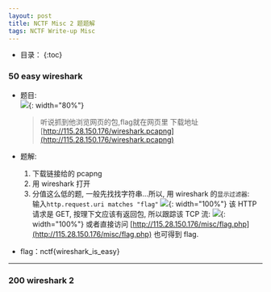```yaml
---
layout: post
title: NCTF Misc 2 题题解
tags: NCTF Write-up Misc
---
```


* 目录：
{:toc}

### 50 easy wireshark 
* 题目:  
![](http://r.photo.store.qq.com/psb?/V11aPCg53lyBwf/SmRlvayblhs3xutKcX5CDznXRG09iggTZjLLkbOj99Y!/r/dHABAAAAAAAA){: width="80%"}

	> 听说抓到他浏览网页的包,flag就在网页里
	> 下载地址 [http://115.28.150.176/wireshark.pcapng](http://115.28.150.176/wireshark.pcapng)

* 题解: 
	1. 下载链接给的 pcapng 
	2. 用 wireshark 打开
	3. 分值这么低的题, 一般先找找字符串...所以, 用 wireshark 的`显示过滤器`:  
输入`http.request.uri matches "flag"` 
![](http://r.photo.store.qq.com/psb?/V11aPCg53lyBwf/yoR*j.98hY.bNskxG1gBDvHevW2BJXmzmbXMc*NlLdw!/r/dHABAAAAAAAA){: width="100%"}
该 HTTP 请求是 GET, 按理下文应该有返回包, 所以跟踪该 TCP 流:
![](http://r.photo.store.qq.com/psb?/V11aPCg53lyBwf/FQOhD*lLRP87txf2Yc7MIFssNb7M*irOsbKtEnJEX0g!/r/dG8BAAAAAAAA){: width="100%"}
或者直接访问 [http://115.28.150.176/misc/flag.php](http://115.28.150.176/misc/flag.php) 也可得到 flag. 

* flag：nctf{wireshark_is_easy}
<hr>

### 200 wireshark 2